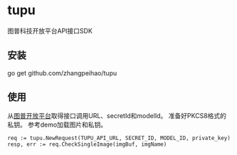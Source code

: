 # tupu
图普科技开放平台API接口SDK

## 安装
go get github.com/zhangpeihao/tupu

## 使用
从[图普开放平台](http://open.tuputech.com)取得接口调用URL、secretId和modelId。
准备好PKCS8格式的私钥。
参考demo加载图片和私钥。
```
req := tupu.NewRequest(TUPU_API_URL, SECRET_ID, MODEL_ID, private_key)
resp, err := req.CheckSingleImage(imgBuf, imgName)
```
